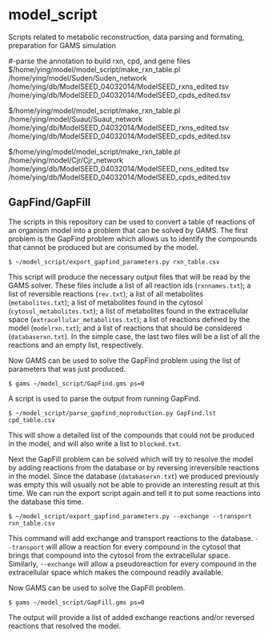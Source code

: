 model_script
=================

Scripts related to metabolic reconstruction, data parsing and formating, preparation for GAMS simulation

#-parse the annotation to build rxn, cpd, and gene files
$/home/ying/model/model_script/make_rxn_table.pl /home/ying/model/Suden/Suden_network /home/ying/db/ModelSEED_04032014/ModelSEED_rxns_edited.tsv /home/ying/db/ModelSEED_04032014/ModelSEED_cpds_edited.tsv 

$/home/ying/model/model_script/make_rxn_table.pl /home/ying/model/Suaut/Suaut_network /home/ying/db/ModelSEED_04032014/ModelSEED_rxns_edited.tsv /home/ying/db/ModelSEED_04032014/ModelSEED_cpds_edited.tsv

$/home/ying/model/model_script/make_rxn_table.pl /home/ying/model/Cjr/Cjr_network /home/ying/db/ModelSEED_04032014/ModelSEED_rxns_edited.tsv /home/ying/db/ModelSEED_04032014/ModelSEED_cpds_edited.tsv

GapFind/GapFill
---------------

The scripts in this repository can be used to convert a table of reactions
of an organism model into a problem that can be solved by GAMS. The first problem
is the GapFind problem which allows us to identify the compounds that cannot be
produced but are consumed by the model.

``` shell
$ ~/model_script/export_gapfind_parameters.py rxn_table.csv
```

This script will produce the necessary output files that will be read by the
GAMS solver. These files include a list of all reaction ids (`rxnnames.txt`);
a list of reversible reactions (`rev.txt`); a list of all metabolites
(`metabolites.txt`); a list of metabolites found in the cytosol
(`cytosol_metabolites.txt`); a list of metabolites found in the extracellular
space (`extracellular_metabolites.txt`); a list of reactions defined by the model
(`modelrxn.txt`); and a list of reactions that should be considered
(`databaserxn.txt`). In the simple case, the last two files will be a list of
all the reactions and an empty list, respectively.

Now GAMS can be used to solve the GapFind problem using the list of parameters
that was just produced.

``` shell
$ gams ~/model_script/GapFind.gms ps=0
```

A script is used to parse the output from running GapFind.

``` shell
$ ~/model_script/parse_gapfind_noproduction.py GapFind.lst cpd_table.csv
```

This will show a detailed list of the compounds that could not be produced in
the model, and will also write a list to `blocked.txt`.

Next the GapFill problem can be solved which will try to resolve the model
by adding reactions from the database or by reversing irreversible reactions
in the model. Since the database (`databaserxn.txt`) we produced previously
was empty this will usually not be able to provide an interesting result at
this time. We can run the export script again and tell it to put some reactions
into the database this time.

``` shell
$ ~/model_script/export_gapfind_parameters.py --exchange --transport rxn_table.csv
```

This command will add exchange and transport reactions to the database.
`--transport` will allow a reaction for every compound in the cytosol that
brings that compound into the cytosol from the extracellular space.
Similarly, `--exchange` will allow a pseudoreaction for every compound in the
extracellular space which makes the compound readily available.

Now GAMS can be used to solve the GapFill problem.

``` shell
$ gams ~/model_script/GapFill.gms ps=0
```

The output will provide a list of added exchange reactions and/or reversed
reactions that resolved the model.

